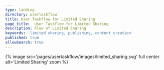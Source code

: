 ```yaml
---
type: landing
directory: usertaskflow
title: User Taskflow for Limited Sharing
page_title:  User Taskflow for Limited Sharing
description: Flow of Limited Sharing
keywords: 'limited sharing, publishing, content creation'
published: true
allowSearch: true
---
```

{% image src='pages/usertaskflow/images/limited_sharing.svg' full center alt='Limited Sharing' zoom %} 


